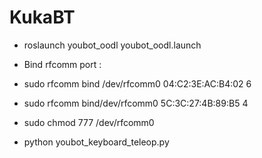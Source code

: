 # KukaBT

* roslaunch youbot_oodl youbot_oodl.launch

* Bind rfcomm port :
 
* sudo rfcomm bind /dev/rfcomm0 04:C2:3E:AC:B4:02 6
* sudo rfcomm bind/dev/rfcomm0 5C:3C:27:4B:89:B5 4 

* sudo chmod 777 /dev/rfcomm0
* python youbot_keyboard_teleop.py
